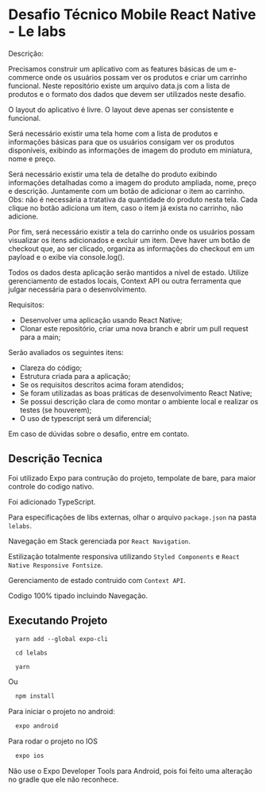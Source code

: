 # Desafio Técnico Mobile React Native - Le labs
 
Descrição:
 
Precisamos construir um aplicativo com as features básicas de um e-commerce onde  os usuários possam ver os produtos e criar um carrinho funcional.
Neste repositório existe um arquivo data.js com a lista de produtos e o formato dos dados que devem ser utilizados neste desafio.
 
O layout do aplicativo é livre. O layout deve apenas ser consistente e funcional.
 
Será necessário existir uma tela home com a lista de produtos e informações básicas para que os usuários consigam ver os produtos disponíveis, exibindo as informações de imagem do produto em miniatura, nome e preço.
 
Será necessário existir uma tela de detalhe do produto exibindo informações detalhadas como a imagem do produto ampliada, nome, preço e descrição. Juntamente com um botão de adicionar o item ao carrinho.
Obs: não é necessária a tratativa da quantidade do produto nesta tela. Cada clique no botão adiciona um item, caso o item já exista no carrinho, não adicione.
 
Por fim, será necessário existir a tela do carrinho onde os usuários possam visualizar os itens adicionados e excluir um item. Deve haver um botão de checkout que, ao ser clicado, organiza as informações do checkout em um payload e o exibe via console.log().
 
Todos os dados desta aplicação serão mantidos a nível de estado. Utilize gerenciamento de estados locais, Context API ou outra ferramenta que julgar necessária para o desenvolvimento.
 
Requisitos:
 
* Desenvolver uma aplicação usando React Native;
* Clonar este repositório, criar uma nova branch e abrir um pull request para a main;
 
Serão avaliados os seguintes itens:
 
* Clareza do código;
* Estrutura criada para a aplicação;
* Se os requisitos descritos acima foram atendidos;
* Se foram utilizadas as boas práticas de desenvolvimento React Native;
* Se possui descrição clara de como montar o ambiente local e realizar os testes (se houverem);
* O uso de typescript será um diferencial;
 
Em caso de dúvidas sobre o desafio, entre em contato.

## Descrição Tecnica

Foi utilizado Expo para contrução do projeto, tempolate de bare, para maior controle do codigo nativo.

Foi adicionado TypeScript.

Para especificações de libs externas, olhar o arquivo ```package.json``` na pasta ```lelabs```.

Navegação em Stack gerenciada por ```React Navigation```.

Estilização totalmente responsiva utilizando ```Styled Components``` e ```React Native Responsive Fontsize```.

Gerenciamento de estado contruido com ```Context API```.

Codigo 100% tipado incluindo Navegação.

## Executando Projeto

```shell
  yarn add --global expo-cli 
```
```shell
  cd lelabs 
```

```bash
  yarn
```
Ou

```bash
  npm install
```

Para iniciar o projeto no android:
```bash
  expo android
```

Para rodar o projeto no IOS
```bash
  expo ios
```

Não use o Expo Developer Tools para Android, pois foi feito uma alteração no gradle que ele não reconhece.


